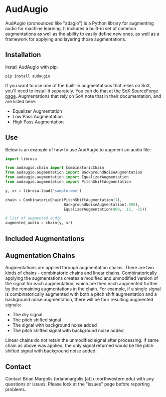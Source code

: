 # AudAugio
AudAugio (pronounced like "adagio") is a Python library for augmenting audio for machine learning. It includes a built-in set of common augmentations as well as the ability to easily define new ones, as well as a framework for applying and layering those augmentations.

## Installation
Install AudAugio with pip:
```
pip install audaugio
```
If you want to use one of the built-in augmentations that relies on SoX, you'll need to install it separately. You can do that at [the SoX SourceForge page](https://sourceforge.net/projects/sox/files/sox/). Augmentations that rely on SoX note that in their documentation, and are listed here:
* Equalizer Augmentation
* Low Pass Augmentation
* High Pass Augmentation


## Use
Below is an example of how to use AudAugio to augment an audio file:
```python
import librosa

from audaugio.chain import CombinatoricChain
from audaugio.augmentation import BackgroundNoiseAugmentation
from audaugio.augmentation import EqualizerAugmentation
from audaugio.augmentation import PitchShiftAugmentation

y, sr = librosa.load('sample.wav')

chain = CombinatoricChain(PitchShiftAugmentation(1),
                          BackgroundNoiseAugmentation(.005),
                          EqualizerAugmentation(800, .15, -15))

# list of augmented audio
augmented_audio = chain(y, sr)
```

## Included Augmentations

## Augmentation Chains
Augmentations are applied through augmentation chains. There are two kinds of chains - combinatoric chains and linear chains. Combinatorically applying the augmentations creates a modified and unmodified version of the signal for each augmentation, which are then each augmented further by the remaining augmentations in the chain. For example, if a single signal is combinatorically augmented with both a pitch shift augmentation and a background noise augmentation, there will be four resulting augmented signals:
* The dry signal
* The pitch shifted signal
* The signal with background noise added
* The pitch shifted signal with background noise added

Linear chains do not retain the unmodified signal after processing. If same chain as above was applied, the only signal returned would be the pitch shifted signal with background noise added.

## Contact
Contact Brian Margolis (brianmargolis [at] u.northwestern.edu) with any questions or issues. Please look at the "issues" page before reporting problems.